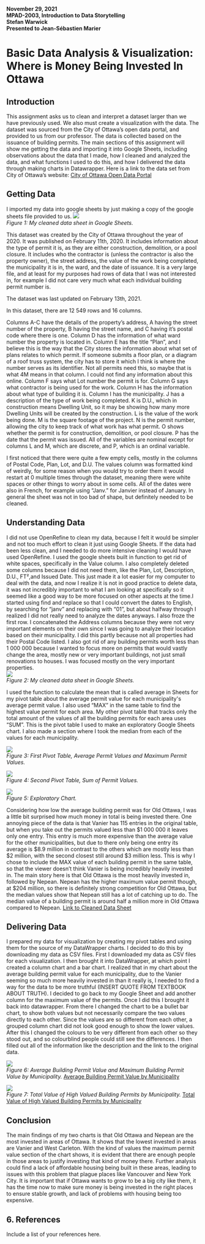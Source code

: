 **November 29, 2021**<br>
**MPAD-2003, Introduction to Data Storytelling**<br>
**Stefan Warwick**<br>
**Presented to Jean-Sébastien Marier**<br>

# Basic Data Analysis & Visualization: Where is Money Being Invested In Ottawa

## Introduction

  This assignment asks us to clean and interpret a dataset larger than we have previously used. We also must create a visualization with the data. The dataset was sourced from the City of Ottawa’s open data portal, and provided to us from our professor. The data is collected based on the issuance of building permits. The main sections of this assignment will show me getting the data and importing it into Google Sheets, including observations about the data that I made, how I cleaned and analyzed the data, and what functions I used to do this, and how I delivered the data through making charts in Datawrapper. Here is a link to the data set from City of Ottawa’s website: [City of Ottawa Open Data Portal](https://open.ottawa.ca/documents/ottawa::construction-demolition-and-pool-enclosure-permits-monthly-2020/about)

## Getting Data

  I imported my data into google sheets by just making a copy of the google sheets file provided to us.
![](Uncleaned-Data.png)<br>
*Figure 1: My cleaned data sheet in Google Sheets.*
  
  This dataset was created by the City of Ottawa throughout the year of 2020. It was published on February 11th, 2020. It includes information about the type of permit it is, as they are either construction, demolition, or a pool closure. It includes who the contractor is (unless the contractor is also the property owner), the street address, the value of the work being completed, the municipality it is in, the ward, and the date of issuance. It is a very large file, and at least for my purposes had rows of data that I was not interested in, for example I did not care very much what each individual building permit number is. 
  
  The dataset was last updated on February 13th, 2021. 
  
  In this dataset, there are 12 549 rows and 16 columns. 
  
  Columns A-C have the details of the property’s address, A having the street number of the property, B having the street name, and C having it’s postal code where there is one. Column D has the information of what ward number the property is located in. Column E has the title “Plan”, and I believe this is the way that the City stores the information about what set of plans relates to which permit. If someone submits a floor plan, or a diagram of a roof truss system, the city has to store it which I think is where the number serves as its identifier. Not all permits need this, so maybe that is what 4M means in that column. I could not find any information about this online. Column F says what Lot number the permit is for. Column G says what contractor is being used for the work. Column H has the information about what type of building it is. Column I has the municipality. J has a description of the type of work being completed. K is D.U., which in construction means Dwelling Unit, so it may be showing how many more Dwelling Units will be created by the construction. L is the value of the work being done. M is the square footage of the project. N is the permit number, allowing the city to keep track of what work has what permit. O shows whether the permit is for construction, demolition, or pool closure. P has the date that the permit was issued. All of the variables are nominal except for columns L and M, which are discrete, and P, which is an ordinal variable.
  
  I first noticed that there were quite a few empty cells, mostly in the columns of Postal Code, Plan, Lot, and D.U. The values column was formatted kind of weirdly, for some reason when you would try to order them it would restart at 0 multiple times through the dataset, meaning there were white spaces or other things to worry about in some cells. All of the dates were also in French, for example using “Janv.” for Janvier instead of January. In general the sheet was not in too bad of shape, but definitely needed to be cleaned.


## Understanding Data

  I did not use OpenRefine to clean my data, because I felt it would be simpler and not too much effort to clean it just using Google Sheets. If the data had been less clean, and I needed to do more intensive cleaning I would have used OpenRefine. I used the google sheets built in function to get rid of white spaces, specifically in the Value column. I also completely deleted some columns because I did not need them, like the Plan, Lot, Description, D.U., FT²,and  Issued Date. This just made it a lot easier for my computer to deal with the data, and now I realize it is not in good practice to delete data, it was not incredibly important to what I am looking at specifically so it seemed like a good way to be more focused on other aspects at the time.I started using find and replace so that I could convert the dates to English, by searching for “janv” and replacing with “01”, but about halfway through I realized I did not really need to analyze the dates anyways. I also froze the first row. I concatenated the Address columns because they were not very important elements on their own since I was going to analyze their location based on their municipality. I did this partly because not all properties had their Postal Code listed. I also got rid of any building permits worth less than 1 000 000 because I wanted to focus more on permits that would vastly change the area, mostly new or very important buildings, not just small renovations to houses. I was focused mostly on the very important properties.  
![](Final-Datasheet.png)<br>
*Figure 2: My cleaned data sheet in Google Sheets.*

  I used the function to calculate the mean that is called average in Sheets for my pivot table about the average permit value for each municipality's average permit value. I also used “MAX” in the same table to find the highest value permit for each area. My other pivot table that tracks only the total amount of the values of all the building permits for each area uses “SUM”. This is the pivot table I used to make an exploratory Google Sheets chart. I also made a section where I took the median from each of the values for each municipality.
  
![](Pivot-Table-Average.png)<br>
*Figure 3: First Pivot Table, Average Permit Values and Maximum Permit Values.*

![](Pivot-Table-and-Exploratory-Chart.png)<br>
*Figure 4: Second Pivot Table, Sum of Permit Values.*

![](SUM-of-VALUE-vs-MUNICIPALITY.png)<br>
*Figure 5: Exploratory Chart.*
  
  Considering how low the average building permit was for Old Ottawa, I was a little bit surprised how much money in total is being invested there. One annoying piece of the data is that Vanier has 115 entries in the original table, but when you take out the permits valued less than $1 000 000 it leaves only one entry. This entry is much more expensive than the average value for the other municipalities, but due to there only being one entry its average is $8.9 million in contrast to the others which are mostly less than $2 million, with the second closest still around $3 million less. This is why I chose to include the MAX value of each building permit in the same table, so that the viewer doesn’t think Vanier is being incredibly heavily invested in. The main story here is that Old Ottawa is the most heavily invested in, followed by Nepean. Nepean has the higher maximum value permit though, at $204 million, so there is definitely strong competition for Old Ottawa, but the median values show that Nepean still has a lot of catching up to do. The median value of a building permit is around half a million more in Old Ottawa compared to Nepean.
[Link to Cleaned Data Sheet](https://docs.google.com/spreadsheets/d/1ol8iA2AkRKJg9T2GYaFRXPWNBAMExtsuuPwS-oTXLKU/edit?usp=sharing)

## Delivering Data

  I prepared my data for visualization by creating my pivot tables and using them for the source of my DataWrapper charts. I decided to do this by downloading my data as CSV files.
  First I downloaded my data as CSV files for each visualization. I then brought it into DataWrapper, at which point I created a column chart and a bar chart. I realized that in my chart about the average building permit value for each municipality, due to the Vanier seeming so much more heavily invested in than it really is, I needed to find a way for the data to be more truthful (INSERT QUOTE FROM TEXTBOOK ABOUT TRUTH). I decided to go back to my Google Sheet and add another column for the maximum value of the permits.  Once I did this I brought it back into datawrapper. From there I changed the chart to be a bullet bar chart, to show both values but not necessarily compare the two values directly to each other. Since the values are so different from each other, a grouped column chart did not look good enough to show the lower values. After this I changed the colours to be very different from each other so they stood out, and so colourblind people could still see the differences. I then filled out all of the information like the description and the link to the original data.
  
![](average-building-permit-value-by-municipality(1).png)<br>
*Figure 6: Average Building Permit Value and Maximum Building Permit Value by Municipality.*
[Average Building Permit Value by Municipality](https://datawrapper.dwcdn.net/MisHI/4/)

![](total-value-of-high-valued-building-permits-by-municipality.png)<br>
*Figure 7: Total Value of High Valued Building Permits by Municipality.*
[Total Value of High Valued Building Permits by Municipality](https://datawrapper.dwcdn.net/T4MB0/1/)

## Conclusion

  The main findings of my two charts is that Old Ottawa and Nepean are the most invested in areas of Ottawa. It shows that the lowest invested in areas are Vanier and West Carleton. With the kind of values the maximum permit value section of the chart shows, it is evident that there are enough people in those areas to justify investing that kind of money there. Further analysis could find a lack of affordable housing being built in these areas, leading to issues with this problem that plague places like Vancouver and New York City. It is important that if Ottawa wants to grow to be a big city like them, it has the time now to make sure money is being invested in the right places to ensure stable growth, and lack of problems with housing being too expensive.


## 6. References

Include a list of your references here.
